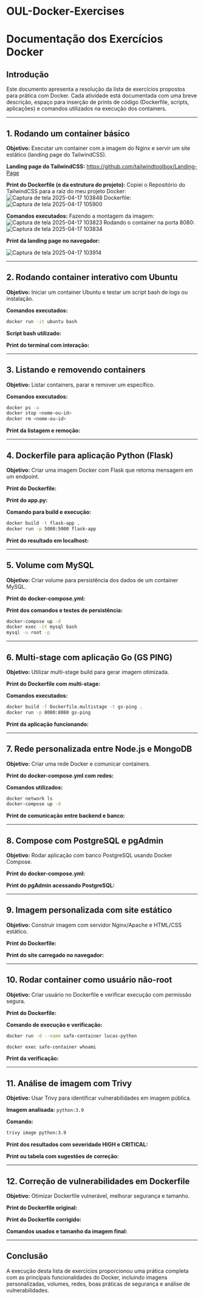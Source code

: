 # OUL-Docker-Exercises


# Documentação dos Exercícios Docker

## Introdução

Este documento apresenta a resolução da lista de exercícios propostos para prática com Docker. Cada atividade está documentada com uma breve descrição, espaço para inserção de prints de código (Dockerfile, scripts, aplicações) e comandos utilizados na execução dos containers.

---

## 1. Rodando um container básico

**Objetivo:** Executar um container com a imagem do Nginx e servir um site estático (landing page do TailwindCSS).

**Landing page do TailwindCSS:** https://github.com/tailwindtoolbox/Landing-Page

**Print do Dockerfile (e da estrutura do projeto):**
Copiei o Repositório do TailwindCSS para a raiz do meu projeto Docker:
![Captura de tela 2025-04-17 103848](https://github.com/user-attachments/assets/760be4b7-1f05-4ebc-83f8-756c3400cc53)
Dockerfile:
![Captura de tela 2025-04-17 105900](https://github.com/user-attachments/assets/573e8f81-321b-4e28-9885-1ce20a6a0bff)


**Comandos executados:**
Fazendo a montagem da imagem:
![Captura de tela 2025-04-17 103823](https://github.com/user-attachments/assets/7658147c-51fd-43b4-860c-cd44784bceb7)
Rodando o container na porta 8080:
![Captura de tela 2025-04-17 103834](https://github.com/user-attachments/assets/8bec355f-0213-47b6-bb8a-65d0eb63bf01)


**Print da landing page no navegador:**

![Captura de tela 2025-04-17 103914](https://github.com/user-attachments/assets/a0f4cdbe-ac2f-4095-b8ec-655abe99ea6b)

---

## 2. Rodando container interativo com Ubuntu

**Objetivo:** Iniciar um container Ubuntu e testar um script bash de logs ou instalação.

**Comandos executados:**
```bash
docker run -it ubuntu bash
```

**Script bash utilizado:**

**Print do terminal com interação:**

---

## 3. Listando e removendo containers

**Objetivo:** Listar containers, parar e remover um específico.

**Comandos executados:**
```bash
docker ps -a
docker stop <nome-ou-id>
docker rm <nome-ou-id>
```

**Print da listagem e remoção:**

---

## 4. Dockerfile para aplicação Python (Flask)

**Objetivo:** Criar uma imagem Docker com Flask que retorna mensagem em um endpoint.

**Print do Dockerfile:**

**Print do app.py:**

**Comando para build e execução:**
```bash
docker build -t flask-app .
docker run -p 5000:5000 flask-app
```

**Print do resultado em localhost:**

---

## 5. Volume com MySQL

**Objetivo:** Criar volume para persistência dos dados de um container MySQL.

**Print do docker-compose.yml:**

**Print dos comandos e testes de persistência:**
```bash
docker-compose up -d
docker exec -it mysql bash
mysql -u root -p
```

---

## 6. Multi-stage com aplicação Go (GS PING)

**Objetivo:** Utilizar multi-stage build para gerar imagem otimizada.

**Print do Dockerfile com multi-stage:**

**Comandos executados:**
```bash
docker build -f Dockerfile.multistage -t gs-ping .
docker run -p 8080:8080 gs-ping
```

**Print da aplicação funcionando:**

---

## 7. Rede personalizada entre Node.js e MongoDB

**Objetivo:** Criar uma rede Docker e comunicar containers.

**Print do docker-compose.yml com redes:**

**Comandos utilizados:**
```bash
docker network ls
docker-compose up -d
```

**Print de comunicação entre backend e banco:**

---

## 8. Compose com PostgreSQL e pgAdmin

**Objetivo:** Rodar aplicação com banco PostgreSQL usando Docker Compose.

**Print do docker-compose.yml:**

**Print do pgAdmin acessando PostgreSQL:**

---

## 9. Imagem personalizada com site estático

**Objetivo:** Construir imagem com servidor Nginx/Apache e HTML/CSS estático.

**Print do Dockerfile:**

**Print do site carregado no navegador:**

---

## 10. Rodar container como usuário não-root

**Objetivo:** Criar usuário no Dockerfile e verificar execução com permissão segura.

**Print do Dockerfile:**

**Comando de execução e verificação:**
```bash
docker run -d --name safe-container lucas-python

docker exec safe-container whoami
```

**Print da verificação:**

---

## 11. Análise de imagem com Trivy

**Objetivo:** Usar Trivy para identificar vulnerabilidades em imagem pública.

**Imagem analisada:** `python:3.9`

**Comando:**
```bash
trivy image python:3.9
```

**Print dos resultados com severidade HIGH e CRITICAL:**

**Print ou tabela com sugestões de correção:**

---

## 12. Correção de vulnerabilidades em Dockerfile

**Objetivo:** Otimizar Dockerfile vulnerável, melhorar segurança e tamanho.

**Print do Dockerfile original:**

**Print do Dockerfile corrigido:**

**Comandos usados e tamanho da imagem final:**

---

## Conclusão

A execução desta lista de exercícios proporcionou uma prática completa com as principais funcionalidades do Docker, incluindo imagens personalizadas, volumes, redes, boas práticas de segurança e análise de vulnerabilidades.


